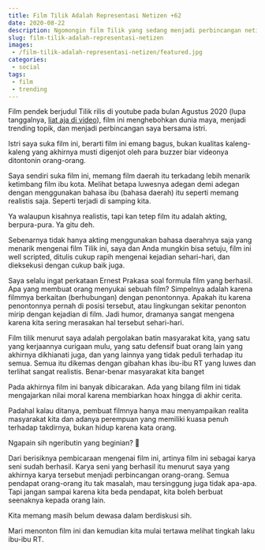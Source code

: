 ```yaml
---
title: Film Tilik Adalah Representasi Netizen +62
date: 2020-08-22
description: Ngomongin film Tilik yang sedang menjadi perbincangan netizen +62
slug: film-tilik-adalah-representasi-netizen
images:
 - /film-tilik-adalah-representasi-netizen/featured.jpg
categories:
 - social
tags: 
 - film
 - trending
---
```


Film pendek berjudul Tilik rilis di youtube pada bulan Agustus 2020 (lupa tanggalnya, [liat aja di video](https://www.youtube.com/watch?v=GAyvgz8_zV8&t=1494s)), film ini menghebohkan dunia maya, menjadi trending topik, dan menjadi perbincangan saya bersama istri.

Istri saya suka film ini, berarti film ini emang bagus, bukan kualitas kaleng-kaleng yang akhirnya musti digenjot oleh para buzzer biar videonya ditontonin orang-orang.

<!--more-->

Saya sendiri suka film ini, memang film daerah itu terkadang lebih menarik ketimbang film ibu kota. Melihat betapa luwesnya adegan demi adegan dengan menggunakan bahasa ibu (bahasa daerah) itu seperti memang realistis saja. Seperti terjadi di samping kita.

Ya walaupun kisahnya realistis, tapi kan tetep film itu adalah akting, berpura-pura. Ya gitu deh.

Sebenarnya tidak hanya akting menggunakan bahasa daerahnya saja yang menarik mengenai film Tilik ini, saya dan Anda mungkin bisa setuju, film ini well scripted, ditulis cukup rapih mengenai kejadian sehari-hari, dan dieksekusi dengan cukup baik juga.

Saya selalu ingat perkataan Ernest Prakasa soal formula film yang berhasil. Apa yang membuat orang menyukai sebuah film? Simpelnya adalah karena filmmya berkaitan (berhubungan) dengan penontonnya. Apakah itu karena penontonnya pernah di posisi tersebut, atau lingkungan sekitar penonton mirip dengan kejadian di film. Jadi humor, dramanya sangat mengena karena kita sering merasakan hal tersebut sehari-hari.

Film tilik menurut saya adalah pergolakan batin masyarakat kita, yang satu yang kerjaannya curigaan mulu, yang satu defensif buat orang lain yang akhirnya dikhianati juga, dan yang lainnya yang tidak peduli terhadap itu semua. Semua itu dikemas dengan gibahan khas ibu-ibu RT yang luwes dan terlihat sangat realistis. Benar-benar masyarakat kita banget

Pada akhirnya film ini banyak dibicarakan. Ada yang bilang film ini tidak mengajarkan nilai moral karena membiarkan hoax hingga di akhir cerita.

Padahal kalau ditanya, pembuat filmnya hanya mau menyampaikan realita masyarakat kita dan adanya perempuan yang memiliki kuasa penuh terhadap takdirnya, bukan hidup karena kata orang.

Ngapain sih ngeributin yang beginian? 🤔

Dari berisiknya pembicaraan mengenai film ini, artinya film ini sebagai karya seni sudah berhasil. Karya seni yang berhasil itu menurut saya yang akhirnya karya tersebut menjadi perbincangan orang-orang. Semua pendapat orang-orang itu tak masalah, mau tersinggung juga tidak apa-apa. Tapi jangan sampai karena kita beda pendapat, kita boleh berbuat seenaknya kepada orang lain. 

Kita memang masih belum dewasa dalam berdiskusi sih.

Mari menonton film ini dan kemudian kita mulai tertawa melihat tingkah laku ibu-ibu RT.